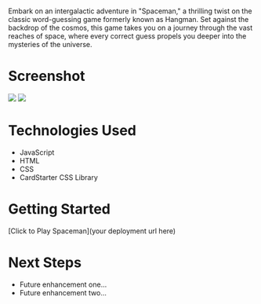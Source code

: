 # <SPACEMAN>
Embark on an intergalactic adventure in "Spaceman," a thrilling twist on the classic word-guessing game formerly known as Hangman. Set against the backdrop of the cosmos, this game takes you on a journey through the vast reaches of space, where every correct guess propels you deeper into the mysteries of the universe.

# Screenshot

<img src="https://imgur.com/a/ZYSdiOq">
<img src="https://imgur.com/a/STvPwfE">

# Technologies Used

- JavaScript
- HTML
- CSS
- CardStarter CSS Library

# Getting Started

[Click to Play Spaceman](your deployment url here)

# Next Steps

- Future enhancement one...
- Future enhancement two... 